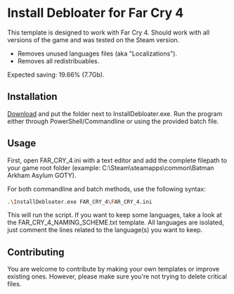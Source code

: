 # Install Debloater for Far Cry 4

This template is designed to work with Far Cry 4. Should work with all versions of the game and was tested on the Steam version. 
- Removes unused languages files (aka "Localizations").
- Removes all redistribuables.

Expected saving: 19.66% (7.7Gb).

## Installation

[Download](https://github.com/neatodev/InstallDebloater/blob/main/templates/FAR_CRY_4/FAR_CRY_4.zip) and put the folder next to InstallDebloater.exe. Run the program either through PowerShell/Commandline or using the provided batch file.

## Usage

First, open FAR_CRY_4.ini with a text editor and add the complete filepath to your game root folder (example: C:\Steam\steamapps\common\Batman Arkham Asylum GOTY).

For both commandline and batch methods, use the following syntax:

```bash
.\InstallDebloater.exe FAR_CRY_4\FAR_CRY_4.ini
```
This will run the script.
If you want to keep some languages, take a look at the FAR_CRY_4_NAMING_SCHEME.txt template. All languages are isolated, just comment the lines related to the language(s) you want to keep. 

## Contributing
You are welcome to contribute by making your own templates or improve existing ones. However, please make sure you're not trying to delete critical files. 